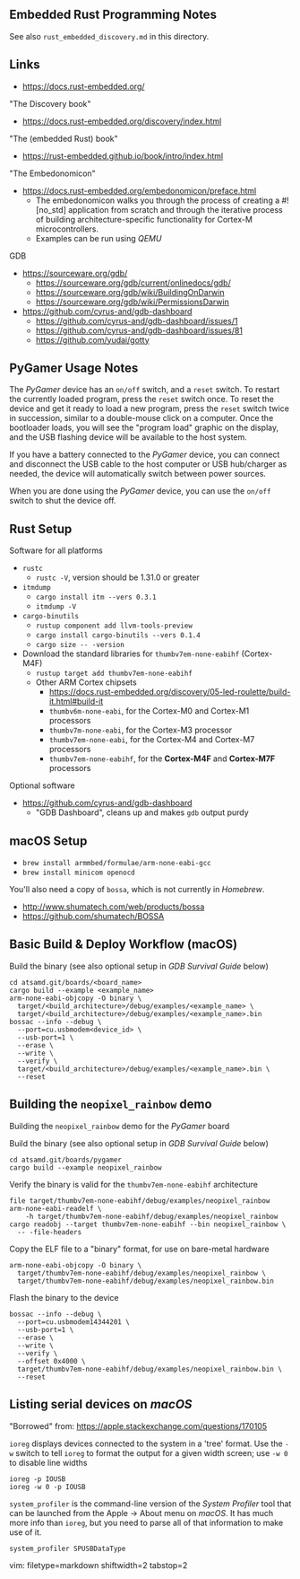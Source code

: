 ## Embedded Rust Programming Notes ##

See also `rust_embedded_discovery.md` in this directory.

## Links ##
- https://docs.rust-embedded.org/

"The Discovery book"
- https://docs.rust-embedded.org/discovery/index.html

"The (embedded Rust) book"
- https://rust-embedded.github.io/book/intro/index.html

"The Embedonomicon"
- https://docs.rust-embedded.org/embedonomicon/preface.html
  - The embedonomicon walks you through the process of creating a #![no_std]
    application from scratch and through the iterative process of building
    architecture-specific functionality for Cortex-M microcontrollers.
  - Examples can be run using _QEMU_

GDB
- https://sourceware.org/gdb/
  - https://sourceware.org/gdb/current/onlinedocs/gdb/
  - https://sourceware.org/gdb/wiki/BuildingOnDarwin
  - https://sourceware.org/gdb/wiki/PermissionsDarwin
- https://github.com/cyrus-and/gdb-dashboard
  - https://github.com/cyrus-and/gdb-dashboard/issues/1
  - https://github.com/cyrus-and/gdb-dashboard/issues/81
  - https://github.com/yudai/gotty

## PyGamer Usage Notes ##
The _PyGamer_ device has an `on/off` switch, and a `reset` switch.  To restart
the currently loaded program, press the `reset` switch once.  To reset the
device and get it ready to load a new program, press the `reset` switch twice
in succession, similar to a double-mouse click on a computer.  Once the
bootloader loads, you will see the "program load" graphic on the display, and
the USB flashing device will be available to the host system.

If you have a battery connected to the _PyGamer_ device, you can connect and
disconnect the USB cable to the host computer or USB hub/charger as needed,
the device will automatically switch between power sources.

When you are done using the _PyGamer_ device, you can use the `on/off` switch
to shut the device off.

## Rust Setup ##
Software for all platforms
- `rustc`
  - `rustc -V`, version should be 1.31.0 or greater
- `itmdump` 
  - `cargo install itm --vers 0.3.1`
  - `itmdump -V`
- `cargo-binutils`
  - `rustup component add llvm-tools-preview`
  - `cargo install cargo-binutils --vers 0.1.4`
  - `cargo size -- -version`
- Download the standard libraries for `thumbv7em-none-eabihf` (Cortex-M4F)
  - `rustup target add thumbv7em-none-eabihf`
  - Other ARM Cortex chipsets
    - https://docs.rust-embedded.org/discovery/05-led-roulette/build-it.html#build-it
    - `thumbv6m-none-eabi`, for the Cortex-M0 and Cortex-M1 processors
    - `thumbv7m-none-eabi`, for the Cortex-M3 processor
    - `thumbv7em-none-eabi`, for the Cortex-M4 and Cortex-M7 processors
    - `thumbv7em-none-eabihf`, for the **Cortex-M4F** and **Cortex-M7F**
      processors

Optional software
- https://github.com/cyrus-and/gdb-dashboard
  - "GDB Dashboard", cleans up and makes `gdb` output purdy

## macOS Setup ##
- `brew install armmbed/formulae/arm-none-eabi-gcc`
- `brew install minicom openocd`

You'll also need a copy of `bossa`, which is not currently in _Homebrew_.
- http://www.shumatech.com/web/products/bossa
- https://github.com/shumatech/BOSSA

## Basic Build & Deploy Workflow (macOS) ##
Build the binary (see also optional setup in _GDB Survival Guide_ below)

    cd atsamd.git/boards/<board_name>
    cargo build --example <example_name>
    arm-none-eabi-objcopy -O binary \
      target/<build_architecture>/debug/examples/<example_name> \
      target/<build_architecture>/debug/examples/<example_name>.bin
    bossac --info --debug \
      --port=cu.usbmodem<device_id> \
      --usb-port=1 \
      --erase \
      --write \
      --verify \
      target/<build_architecture>/debug/examples/<example_name>.bin \
      --reset

## Building the `neopixel_rainbow` demo ##
Building the `neopixel_rainbow` demo for the _PyGamer_ board

Build the binary (see also optional setup in _GDB Survival Guide_ below)

    cd atsamd.git/boards/pygamer
    cargo build --example neopixel_rainbow

Verify the binary is valid for the `thumbv7em-none-eabihf` architecture

    file target/thumbv7em-none-eabihf/debug/examples/neopixel_rainbow
    arm-none-eabi-readelf \
        -h target/thumbv7em-none-eabihf/debug/examples/neopixel_rainbow
    cargo readobj --target thumbv7em-none-eabihf --bin neopixel_rainbow \
      -- -file-headers

Copy the ELF file to a "binary" format, for use on bare-metal hardware

    arm-none-eabi-objcopy -O binary \
      target/thumbv7em-none-eabihf/debug/examples/neopixel_rainbow \
      target/thumbv7em-none-eabihf/debug/examples/neopixel_rainbow.bin


Flash the binary to the device

    bossac --info --debug \
      --port=cu.usbmodem14344201 \
      --usb-port=1 \
      --erase \
      --write \
      --verify \
      --offset 0x4000 \
      target/thumbv7em-none-eabihf/debug/examples/neopixel_rainbow.bin \
      --reset

## Listing serial devices on _macOS_ ##
"Borrowed" from: https://apple.stackexchange.com/questions/170105

`ioreg` displays devices connected to the system in a 'tree' format.  Use the
`-w` switch to tell `ioreg` to format the output for a given width ѕcreen; use
`-w 0` to disable line widths

    ioreg -p IOUSB
    ioreg -w 0 -p IOUSB

`system_profiler` is the command-line version of the _System Profiler_ tool
that can be launched from the Apple -> About menu on _macOS_.  It has much
more info than `ioreg`, but you need to parse all of that information to make
use of it.

    system_profiler SPUSBDataType

vim: filetype=markdown shiftwidth=2 tabstop=2
